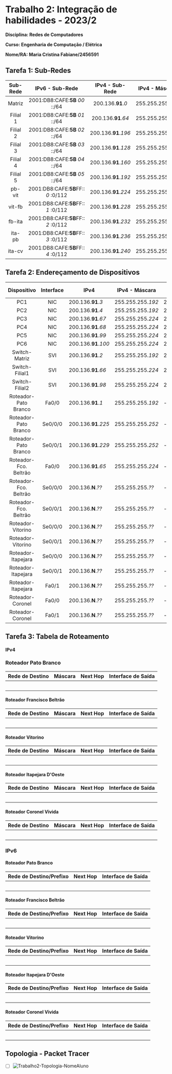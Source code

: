 # Trabalho 2: Integração de habilidades - 2023/2
**Disciplina: Redes de Computadores**

**Curso: Engenharia de Computação / Elétrica**

**Nome/RA: Maria Cristina Fabiane/2456591**


## Tarefa 1:  Sub-Redes
| Sub- Rede |             IPv6 - Sub-Rede            |  IPv4 - Sub-Rede  |  IPv4 - Máscara   | 
|:---------:|:--------------------------------------:|:-----------------:|:-----------------:|
| Matriz    | 2001:DB8:CAFE:**5B** *00* ::/64 | 200.136.**91**.*0*   | 255.255.255.*192* | 
| Filial 1  | 2001:DB8:CAFE:**5B** *01* ::/64 | 200.136.**91**.*64*  | 255.255.255.*224* | 
| Filial 2  | 2001:DB8:CAFE:**5B** *02* ::/64 | 200.136.**91**.*196*  | 255.255.255.*224* | 
| Filial 3  | 2001:DB8:CAFE:**5B** *03* ::/64 | 200.136.**91**.*128* | 255.255.255.*224* | 
| Filial 4  | 2001:DB8:CAFE:**5B** *04* ::/64 | 200.136.**91**.*160* | 255.255.255.*224* |
| Filial 5  | 2001:DB8:CAFE:**5B** *05* ::/64 | 200.136.**91**.*192* | 255.255.255.*224* |
| pb-vit    | 2001:DB8:CAFE:**5B**FF:: *0* :0/112 | 200.136.**91**.*224* | 255.255.255.*252* |
| vit-fb    | 2001:DB8:CAFE:**5B**FF:: *1* :0/112 | 200.136.**91**.*228* | 255.255.255.*252* |
| fb-ita    | 2001:DB8:CAFE:**5B**FF:: *2* :0/112 | 200.136.**91**.*232* | 255.255.255.*252* | 
| ita-pb    | 2001:DB8:CAFE:**5B**FF:: *3* :0/112 | 200.136.**91**.*236* | 255.255.255.*252* | 
| ita-cv    | 2001:DB8:CAFE:**5B**FF:: *4* :0/112  | 200.136.**91**.*240* | 255.255.255.*252* | 


## Tarefa 2: Endereçamento de Dispositivos
| Dispositivo           |Interface|      IPv4     |  IPv4 - Máscara |IPv4 - Gateway|      IPv6/Prefixo (GUA)     | IPv6 (LLA) |IPv6-Gateway|
|:-----------------------:|:---------:|---------------|-----------------|--------------|-----------------------------|------------|---------|
| PC1                   | NIC     | 200.136.**91**.*3*   | 255.255.255.*192* | 200.136.**91**.*??*  | 2001:DB8:CAFE:**5B** *00*::*3*/64    |   EUI-64   | FE80::1 |
| PC2                   | NIC     | 200.136.**91**.*4*   | 255.255.255.*192* | 200.136.**91**.*??*  | 2001:DB8:CAFE:**5B***00*::*4*/64    |   EUI-64   | FE80::1 |
| PC3                   | NIC     | 200.136.**91**.*67*  | 255.255.255.*224* | 200.136.**91**.*??* | 2001:DB8:CAFE:**5B***01*::*3*/64    |   EUI-64   | FE80::1 |
| PC4                   | NIC     | 200.136.**91**.*68*  | 255.255.255.*224* | 200.136.**91**.*??* | 2001:DB8:CAFE:**5B***01*::*4*/64    |   EUI-64   | FE80::1 |
| PC5                   | NIC     | 200.136.**91**.*99*  | 255.255.255.*224* | 200.136.**91**.*??* | 2001:DB8:CAFE:**5B***02*::*3*/64    |   EUI-64   | FE80::1 |
| PC6                   | NIC     | 200.136.**91**.*100* | 255.255.255.*224* | 200.136.**91**.*??* | 2001:DB8:CAFE:**5B***02*::*4*/64    |   EUI-64   | FE80::1 |
| Switch-Matriz         | SVI     | 200.136.**91**.*2*   | 255.255.255.*192* | 200.136.**91**.*??*  |             -               |     -      |    -    |
| Switch-Filial1        | SVI     | 200.136.**91**.*66*  | 255.255.255.*224* | 200.136.**91**.*??* |             -               |     -      |    -    |
| Switch-Filial2        | SVI     | 200.136.**91**.*98*  | 255.255.255.*224* | 200.136.**91**.*??* |             -               |     -      |    -    |
| Roteador-Pato Branco  | Fa0/0   | 200.136.**91**.*1*   | 255.255.255.*192* |      -       | 2001:DB8:CAFE:**5B** *00*::*1*/64    |   FE80::1  |    -    |
| Roteador-Pato Branco  | Se0/0/0 | 200.136.**91**.*225* | 255.255.255.*252* |      -       | 2001:DB8:CAFE:**5B**FF::*0*:*1*/112 |   EUI-64   |    -    |
| Roteador-Pato Branco  | Se0/0/1 | 200.136.**91**.*229* | 255.255.255.*252* |      -       | 2001:DB8:CAFE:**5B**FF::*3*:*2*/112 |   EUI-64   |    -    |
| Roteador-Fco. Beltrão | Fa0/0   | 200.136.**91**.*65*  | 255.255.255.*224* |      -       | 2001:DB8:CAFE:**5B** *??*::*??*/64    |   FE80::1  |    -    |
| Roteador-Fco. Beltrão | Se0/0/0 | 200.136.**N**.*??* | 255.255.255.*??* |      -       | 2001:DB8:CAFE:**5B**FF::*??*:*??*/112 |   EUI-64   |    -    |
| Roteador-Fco. Beltrão | Se0/0/1 | 200.136.**N**.*??* | 255.255.255.*??* |      -       | 2001:DB8:CAFE:**5B**FF::*??*:*??*/112 |   EUI-64   |    -    | 
| Roteador-Vitorino     | Se0/0/0 | 200.136.**N**.*??* | 255.255.255.*??* |      -       | 2001:DB8:CAFE:**5B**FF::*??*:*??*/112 |   EUI-64   |    -    | 
| Roteador-Vitorino     | Se0/0/1 | 200.136.**N**.*??* | 255.255.255.*??* |      -       | 2001:DB8:CAFE:**5B**FF::*??*:*??*/112 |   EUI-64   |    -    | 
| Roteador-Itapejara    | Se0/0/0 | 200.136.**N**.*??* | 255.255.255.*??* |      -       | 2001:DB8:CAFE:**5B**FF::*??*:*??*/112 |   EUI-64   |    -    | 
| Roteador-Itapejara    | Se0/0/1 | 200.136.**N**.*??* | 255.255.255.*??* |      -       | 2001:DB8:CAFE:**5B**FF::*??*:*??*/112 |   EUI-64   |    -    | 
| Roteador-Itapejara    | Fa0/1   | 200.136.**N**.*??* | 255.255.255.*??* |      -       | 2001:DB8:CAFE:**5B**FF::*??*:*??*/112 |   EUI-64   |    -    | 
| Roteador-Coronel      | Fa0/0   | 200.136.**N**.*??*  | 255.255.255.*??* |      -       | 2001:DB8:CAFE:**5B** *??*::*??*/64    |   FE80::1  |    -    |
| Roteador-Coronel      | Fa0/1   | 200.136.**N**.*??* | 255.255.255.*??* |      -       | 2001:DB8:CAFE:**5B**FF::*??*:*??*/112 |   EUI-64   |    -    | 



## Tarefa 3: Tabela de Roteamento
#### IPv4

### Roteador Pato Branco
|  Rede de Destino  |     Máscara     |     Next Hop      | Interface de Saída |
|-------------------|-----------------|-------------------|--------------------|
|                   |                 |                   |                    | 
|                   |                 |                   |                    | 
|                   |                 |                   |                    | 
|                   |                 |                   |                    | 
|                   |                 |                   |                    | 


#### Roteador Francisco Beltrão
|  Rede de Destino  |     Máscara     |     Next Hop      | Interface de Saída |
|-------------------|-----------------|-------------------|--------------------|
|                   |                 |                   |                    | 
|                   |                 |                   |                    | 
|                   |                 |                   |                    | 
|                   |                 |                   |                    | 
|                   |                 |                   |                    | 

#### Roteador Vitorino
|  Rede de Destino  |     Máscara     |     Next Hop      | Interface de Saída |
|-------------------|-----------------|-------------------|--------------------|
|                   |                 |                   |                    | 
|                   |                 |                   |                    | 
|                   |                 |                   |                    | 
|                   |                 |                   |                    | 
|                   |                 |                   |                    | 

#### Roteador Itapejara D'Oeste
|  Rede de Destino  |     Máscara     |     Next Hop      | Interface de Saída |
|-------------------|-----------------|-------------------|--------------------|
|                   |                 |                   |                    | 
|                   |                 |                   |                    | 
|                   |                 |                   |                    | 
|                   |                 |                   |                    | 
|                   |                 |                   |                    | 

#### Roteador Coronel Vivida
|  Rede de Destino  |     Máscara     |     Next Hop      | Interface de Saída |
|-------------------|-----------------|-------------------|--------------------|
|                   |                 |                   |                    | 
|                   |                 |                   |                    | 
|                   |                 |                   |                    | 
|                   |                 |                   |                    | 
|                   |                 |                   |                    | 


### IPv6
#### Roteador Pato Branco
| Rede de Destino/Prefixo      | Next Hop                     | Interface de Saída |
|------------------------------|------------------------------|--------------------|
|                              |                              |                    |
|                              |                              |                    |
|                              |                              |                    |
|                              |                              |                    |
|                              |                              |                    |
      
      
#### Roteador Francisco Beltrão
| Rede de Destino/Prefixo      | Next Hop                     | Interface de Saída |
|------------------------------|------------------------------|--------------------|
|                              |                              |                    |
|                              |                              |                    |
|                              |                              |                    |
|                              |                              |                    |
|                              |                              |                    |
      
#### Roteador Vitorino
| Rede de Destino/Prefixo      | Next Hop                     | Interface de Saída |
|------------------------------|------------------------------|--------------------|
|                              |                              |                    |
|                              |                              |                    |
|                              |                              |                    |
|                              |                              |                    |
|                              |                              |                    |
      
#### Roteador Itapejara D'Oeste
| Rede de Destino/Prefixo      | Next Hop                     | Interface de Saída |
|------------------------------|------------------------------|--------------------|
|                              |                              |                    |
|                              |                              |                    |
|                              |                              |                    |
|                              |                              |                    |
|                              |                              |                    |
      
#### Roteador Coronel Vivida
| Rede de Destino/Prefixo      | Next Hop                     | Interface de Saída |
|------------------------------|------------------------------|--------------------|
|                              |                              |                    |
|                              |                              |                    |
|                              |                              |                    |
|                              |                              |                    |
|                              |                              |                    |

## Topologia - Packet Tracer
- [ ] ![Trabalho2-Topologia-NomeAluno](trabalho2-20222-topologia-NomeAluno.pkt)

